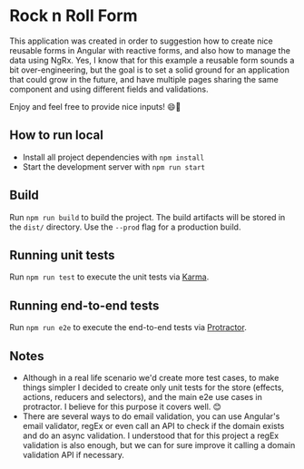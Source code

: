 # Rock n Roll Form

This application was created in order to suggestion how to create nice reusable forms in Angular with reactive forms, and also how to manage the data using NgRx. Yes, I know that for this example a reusable form sounds a bit over-engineering, but the goal is to set a solid ground for an application that could grow in the future, and have multiple pages sharing the same component and using different fields and validations.

Enjoy and feel free to provide nice inputs! 😄🖤

## How to run local

* Install all project dependencies with `npm install`
* Start the development server with `npm run start`

## Build

Run `npm run build` to build the project. The build artifacts will be stored in the `dist/` directory. Use the `--prod` flag for a production build.

## Running unit tests

Run `npm run test` to execute the unit tests via [Karma](https://karma-runner.github.io).

## Running end-to-end tests

Run `npm run e2e` to execute the end-to-end tests via [Protractor](http://www.protractortest.org/).

## Notes

* Although in a real life scenario we'd create more test cases, to make things simpler I decided to create only unit tests for the store (effects, actions, reducers and selectors), and the main e2e use cases in protractor. I believe for this purpose it covers well. 😊
* There are several ways to do email validation, you can use Angular's email validator, regEx or even call an API to check if the domain exists and do an async validation. I understood that for this project a regEx validation is also enough, but we can for sure improve it calling a domain validation API if necessary.